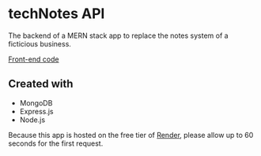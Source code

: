 # techNotes API

The backend of a MERN stack app to replace the notes system of a ficticious business.

[Front-end code](https://github.com/remilebeau/techNotes)

## Created with

- MongoDB
- Express.js
- Node.js

Because this app is hosted on the free tier of [Render](https://render.com), please allow up to 60 seconds for the first request.
